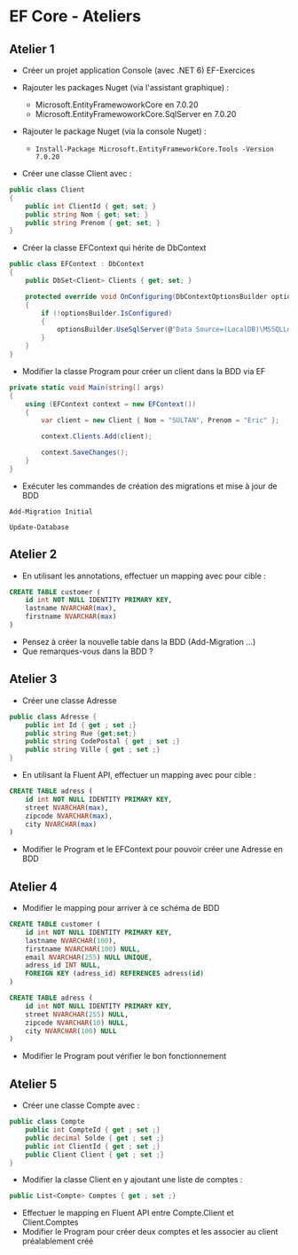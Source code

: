 # EF Core - Ateliers

## Atelier 1

- Créer un projet application Console (avec .NET 6) EF-Exercices

- Rajouter les packages Nuget (via l'assistant graphique) :

  - Microsoft.EntityFramewoworkCore en 7.0.20
  - Microsoft.EntityFramewoworkCore.SqlServer en 7.0.20

- Rajouter le package Nuget (via la console Nuget) :

  - ```
    Install-Package Microsoft.EntityFrameworkCore.Tools -Version 7.0.20
    ```

- Créer une classe Client avec :

```c#
public class Client
{
    public int ClientId { get; set; }
    public string Nom { get; set; }
    public string Prenom { get; set; }
}
```

- Créer la classe EFContext qui hérite de DbContext 

```c#
public class EFContext : DbContext
{
    public DbSet<Client> Clients { get; set; }

    protected override void OnConfiguring(DbContextOptionsBuilder optionsBuilder)
    {
        if (!optionsBuilder.IsConfigured)
        {
            optionsBuilder.UseSqlServer(@"Data Source=(LocalDB)\MSSQLLocalDB;Initial Catalog=EF_Exo;Integrated Security=True;Connect Timeout=30;Encrypt=False;TrustServerCertificate=False;ApplicationIntent=ReadWrite;MultiSubnetFailover=False");
        }
    }
}
```

- Modifier la classe Program pour créer un client dans la BDD via EF

```c#
private static void Main(string[] args)
{
    using (EFContext context = new EFContext())
    {
        var client = new Client { Nom = "SULTAN", Prenom = "Eric" };

        context.Clients.Add(client);

        context.SaveChanges();
    }
}
```

- Exécuter les commandes de création des migrations et mise à jour de BDD

```
Add-Migration Initial
```

```
Update-Database
```

## Atelier 2

- En utilisant les annotations, effectuer un mapping avec pour cible :

```sql
CREATE TABLE customer (
	id int NOT NULL IDENTITY PRIMARY KEY,
	lastname NVARCHAR(max),
	firstname NVARCHAR(max)
)
```

- Pensez à créer la nouvelle table dans la BDD (Add-Migration ...)
- Que remarques-vous dans la BDD ?

## Atelier 3

- Créer une classe Adresse

```c#
public class Adresse {
    public int Id { get ; set ;}
    public string Rue {get;set;}
    public string CodePostal { get ; set ;}
    public string Ville { get ; set ;}
}
```

- En utilisant la Fluent API, effectuer un mapping avec pour cible :

```sql
CREATE TABLE adress (
	id int NOT NULL IDENTITY PRIMARY KEY,
	street NVARCHAR(max),
	zipcode NVARCHAR(max),
	city NVARCHAR(max)
)
```

- Modifier le Program et le EFContext pour pouvoir créer une Adresse en BDD

## Atelier 4

- Modifier le mapping pour arriver à ce schéma de BDD

```sql
CREATE TABLE customer (
	id int NOT NULL IDENTITY PRIMARY KEY,
	lastname NVARCHAR(100),
	firstname NVARCHAR(100) NULL,
	email NVARCHAR(255) NULL UNIQUE,
	adress_id INT NULL,
	FOREIGN KEY (adress_id) REFERENCES adress(id)
)

CREATE TABLE adress (
	id int NOT NULL IDENTITY PRIMARY KEY,
	street NVARCHAR(255) NULL,
	zipcode NVARCHAR(10) NULL,
	city NVARCHAR(100) NULL
)
```

- Modifier le Program pout vérifier le bon fonctionnement

## Atelier 5

- Créer une classe Compte avec :

```c#
public class Compte
	public int CompteId { get ; set ;}
	public decimal Solde { get ; set ;}
	public int ClientId { get ; set ;}
	public Client Client { get ; set ;}
}
```

- Modifier la classe Client en y ajoutant une liste de comptes :

```c#
public List<Compte> Comptes { get ; set ;}
```

- Effectuer le mapping en Fluent API entre Compte.Client et Client.Comptes
- Modifier le Program pour créer deux comptes et les associer au client préalablement créé